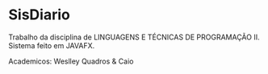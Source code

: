 # SisDiario
Trabalho da disciplina de LINGUAGENS E TÉCNICAS DE PROGRAMAÇÃO II.
Sistema feito em JAVAFX.

Academicos: 
Weslley Quadros &
Caio
